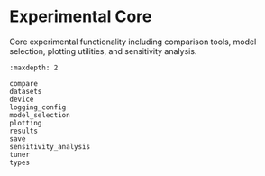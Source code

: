 # Experimental Core

Core experimental functionality including comparison tools, model selection, plotting utilities, and sensitivity analysis.

```{toctree}
:maxdepth: 2

compare
datasets
device
logging_config
model_selection
plotting
results
save
sensitivity_analysis
tuner
types
```
